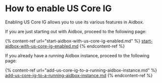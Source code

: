# How to enable US Core IG

Enabling US Core IG allows you to use its various features in Aidbox.

If you are just starting out with Aidbox, proceed to the following page:

{% content-ref url="start-aidbox-with-us-core-ig-enabled.md" %}
[start-aidbox-with-us-core-ig-enabled.md](start-aidbox-with-us-core-ig-enabled.md)
{% endcontent-ref %}

If you already have a running Aidbox instance, proceed to the following page:

{% content-ref url="add-us-core-ig-to-a-running-aidbox-instance.md" %}
[add-us-core-ig-to-a-running-aidbox-instance.md](add-us-core-ig-to-a-running-aidbox-instance.md)
{% endcontent-ref %}
